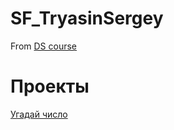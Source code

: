 # SF_TryasinSergey

From [DS course](https://student-lk.skillfactory.ru/my-study)

# Проекты
[Угадай число](https://github.com/SergeyTry/SF_TryasinSergey/blob/main/HW%208.1%20Tryasin.ipynb)
